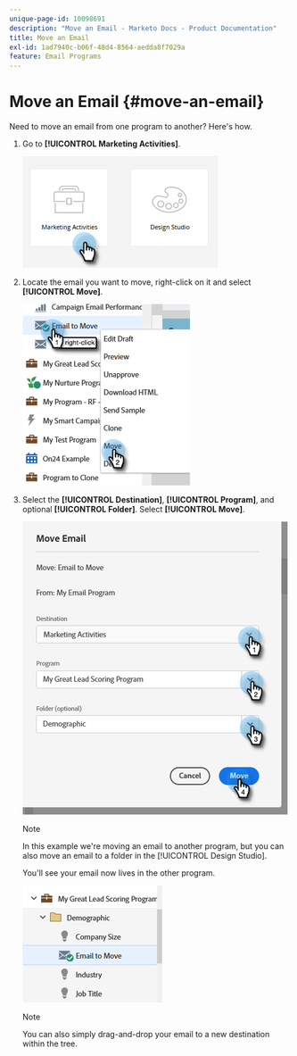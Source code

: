 ```yaml
---
unique-page-id: 10098691
description: "Move an Email - Marketo Docs - Product Documentation"
title: Move an Email
exl-id: 1ad7940c-b06f-48d4-8564-aedda8f7029a
feature: Email Programs
---
```

# Move an Email {#move-an-email}

Need to move an email from one program to another? Here's how.

1. Go to **[!UICONTROL Marketing Activities]**.

   ![](assets/move-an-email-1.png)

1. Locate the email you want to move, right-click on it and select **[!UICONTROL Move]**.

   ![](assets/move-an-email-2.png)

1. Select the **[!UICONTROL Destination]**, **[!UICONTROL Program]**, and optional **[!UICONTROL Folder]**. Select **[!UICONTROL Move]**.

   ![](assets/move-an-email-3.png)

   >[!NOTE]
   >
   >In this example we're moving an email to another program, but you can also move an email to a folder in the [!UICONTROL Design Studio].

   You'll see your email now lives in the other program.

   ![](assets/move-an-email-4.png)

   >[!NOTE]
   >
   >You can also simply drag-and-drop your email to a new destination within the tree.
